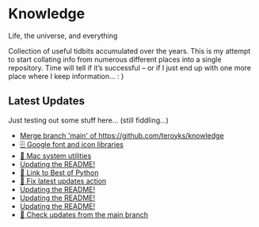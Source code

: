 # Knowledge

Life, the universe, and everything

Collection of useful tidbits accumulated over the years. This is my attempt to start collating info from numerous different places into a single repository. Time will tell if it’s successful – or if I just end up with one more place where I keep information… : )

## Latest Updates

Just testing out some stuff here… (still fiddling…)

<!--START_SECTION:feed-->
* [
        Merge branch &#39;main&#39; of https:&#x2F;&#x2F;github.com&#x2F;teroyks&#x2F;knowledge
    ](https:&#x2F;&#x2F;github.com&#x2F;teroyks&#x2F;knowledge&#x2F;commit&#x2F;b8b3aa9f1151ffc18a1145f0b91eeec13cc1b585)
* [
        🗄 Google font and icon libraries
    ](https:&#x2F;&#x2F;github.com&#x2F;teroyks&#x2F;knowledge&#x2F;commit&#x2F;dd2510ae1173b47aab3a7105d184d98cf93b47dd)
* [
        🔧 Mac system utilities
    ](https:&#x2F;&#x2F;github.com&#x2F;teroyks&#x2F;knowledge&#x2F;commit&#x2F;91b5175a3215622679b5b14c3216dbff15865216)
* [
        Updating the README!
    ](https:&#x2F;&#x2F;github.com&#x2F;teroyks&#x2F;knowledge&#x2F;commit&#x2F;b647a9ff2babf25b20f41d714fb2ad3c4aeea270)
* [
        🐍 Link to Best of Python
    ](https:&#x2F;&#x2F;github.com&#x2F;teroyks&#x2F;knowledge&#x2F;commit&#x2F;a86f42301456d5ec7fb37a3250a8ef795b33cc0b)
* [
        🔧 Fix latest updates action
    ](https:&#x2F;&#x2F;github.com&#x2F;teroyks&#x2F;knowledge&#x2F;commit&#x2F;1ce27a762bceb6f0601e7988173108c613ba449b)
* [
        Updating the README!
    ](https:&#x2F;&#x2F;github.com&#x2F;teroyks&#x2F;knowledge&#x2F;commit&#x2F;dea47b8a2588336f9cc76424fa80a5038b9b5872)
* [
        Updating the README!
    ](https:&#x2F;&#x2F;github.com&#x2F;teroyks&#x2F;knowledge&#x2F;commit&#x2F;999cf80d0b46d7921a29942722c38a6e574639e1)
* [
        Updating the README!
    ](https:&#x2F;&#x2F;github.com&#x2F;teroyks&#x2F;knowledge&#x2F;commit&#x2F;d845864ac4ff968827304af38af901f06e8a5508)
* [
        🔧 Check updates from the main branch
    ](https:&#x2F;&#x2F;github.com&#x2F;teroyks&#x2F;knowledge&#x2F;commit&#x2F;ec65c6500eac88fbccbec3043b748590af2ffb8d)
<!--END_SECTION:feed-->
